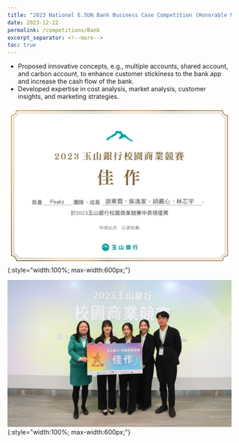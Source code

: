 ```yaml
---
title: "2023 National E.SUN Bank Business Case Competition (Honorable Mention)"
date: 2023-12-22
permalink: /competitions/Bank
excerpt_separator: <!--more-->
toc: true
---
```




<!-- ---
title: "A Bridge-based Compression Algorithm for Topological Quantum Circuits [DAC 2021] [TCAD 2022]"
collection: Quantum-related
type: "Quantum-related"
permalink: /projects/bridge
venue: "Electronic Design Automation Lab (Prof. Yao-Wen Chang)"
date: 2019-11-01
location: "National Taiwan University, Taiwan"
--- -->


* Proposed innovative concepts, e.g., multiple accounts, shared account, and carbon account, to enhance customer stickiness to the bank app and increase the cash flow of the bank.
* Developed expertise in cost analysis, market analysis, customer insights, and marketing strategies.

<!--more-->
![Certificate](/images/peakz.jpg){:style="width:100%; max-width:600px;"}

![Picture](/images/picture_peakz.jpg){:style="width:100%; max-width:600px;"}


<!-- [More information here]() -->



